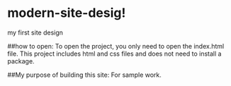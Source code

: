 # modern-site-desig!
my first site design


##how to open:
To open the project, you only need to open the index.html file.
This project includes html and css files and does not need to install a package.

##My purpose of building this site:
For sample work.

